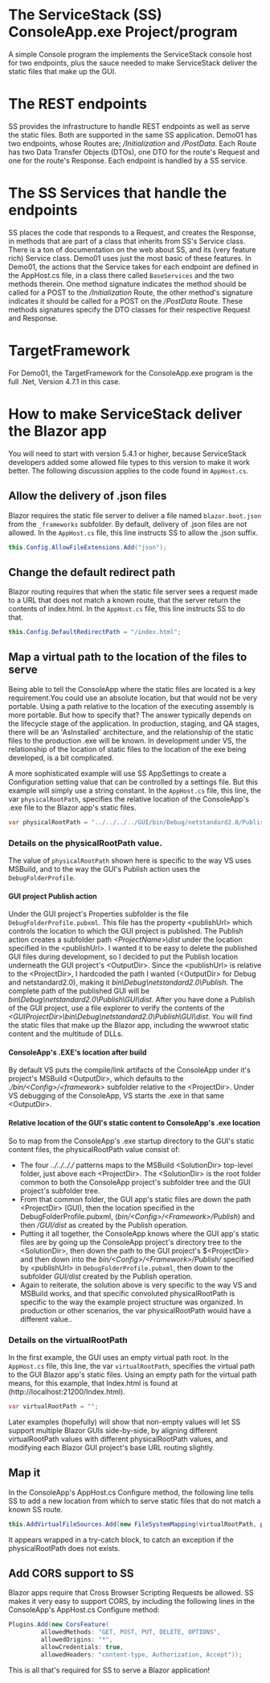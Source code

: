 # The ServiceStack (SS) ConsoleApp.exe Project/program
A simple Console program the implements the ServiceStack console host for two endpoints, plus the sauce needed to make ServiceStack deliver the static files that make up the GUI.

# The REST endpoints
SS provides the infrastructure to handle REST endpoints as well as serve the static files. Both are supported in the same SS application. Demo01 has two endpoints, whose Routes are; */Initialization* and */PostData*. Each Route has two Data Transfer Objects (DTOs), one DTO for the route's Request and one for the route's Response. Each endpoint is handled by a SS service. 
# The SS Services that handle the endpoints
SS places the code that responds to a Request, and creates the Response, in methods that are part of a class that inherits from SS's Service class. There is a ton of documentation on the web about SS, and its (very feature rich) Service class. Demo01 uses just the most basic of these features. In Demo01, the actions that the Service takes for each endpoint are defined in the AppHost.cs file, in a class there called `BaseServices` and the two methods  therein. One method signature indicates the method should be called for a POST to the */Initialization* Route, the other method's signature indicates it should be called for a POST on the */PostData* Route. These methods signatures specify the DTO classes for their respective Request and Response. 
# TargetFramework
For Demo01, the TargetFramework for the ConsoleApp.exe program is the full .Net, Version 4.7.1 in this case.

# How to make ServiceStack deliver the Blazor app
You will need to start with version  5.4.1 or higher, because ServiceStack developers added some allowed file types to this version to make it work better. The following discussion applies to the code found in `AppHost.cs`.

## Allow the delivery of .json files
Blazor requires the static file server to deliver a file named `blazor.boot.json` from the `_frameworks` subfolder. By default, delivery of .json files are not allowed. In the `AppHost.cs` file, this line instructs SS to allow the .json suffix.
```C#
this.Config.AllowFileExtensions.Add("json");
```
## Change the default redirect path
Blazor routing requires that when the static file server sees a request made to a URL that does not match a known route, that the server return the contents of index.html. In the `AppHost.cs` file, this line instructs SS to do that.
```C#
this.Config.DefaultRedirectPath = "/index.html";
```
## Map a virtual path to the location of the files to serve
Being able to tell the ConsoleApp where the static files are located is a key requirement.You could use an absolute location, but that would not be very portable. Using a path relative to the location of the executing assembly is more portable. But how to specify that? The answer typically depends on the lifecycle stage of the application. In production, staging, and QA stages, there will be an 'AsInstalled' architecture, and the relationship of the static files to the production .exe will be known. In development under VS, the relationship of the location of static files to the location of the exe being developed, is a bit complicated.

A more sophisticated example will use SS AppSettings to create a Configuration setting value that can be controlled by a settings file. But this example will simply use a string constant. In the `AppHost.cs` file, this line, the var `physicalRootPath`, specifies the relative location of the ConsoleApp's .exe file to the Blazor app's static files.
```C#
var physicalRootPath = "../../../../GUI/bin/Debug/netstandard2.0/Publish/GUI/dist";
```
### Details on the physicalRootPath value.
The value of `physicalRootPath` shown here is specific to the way VS uses MSBuild, and to the way the GUI's Publish action uses the `DebugFolderProfile`. 
#### GUI project Publish action
Under the GUI project's Properties subfolder is the file `DebugFolderProfile.pubxml`. This file has the property \<publishUrl> which controls the location to which the GUI project is published. The Publish action creates a subfolder path *\<ProjectName>\dist* under the location specified in the \<publishUrl>. I wanted it to be easy to delete the published GUI files during development, so I decided to put the Publish location underneath the GUI project's \<OutputDir>. Since the \<publishUrl> is relative to the \<ProjectDir>, I hardcoded the path I wanted (\<OutputDir> for Debug and netstandard2.0), making it *bin\Debug\netstandard2.0\Publish*. The complete path of the published GUI will be *bin\Debug\netstandard2.0\Publish\GUI\dist*. After you have done a Publish of the GUI project, use a file explorer to verify the contents of the *\<GUIProjectDir>\bin\Debug\netstandard2.0\Publish\GUI\dist*. You will find the static files that make up the Blazor app, including the wwwroot static content and the multitude of DLLs.
#### ConsoleApp's .EXE's location after build
By default VS puts the compile/link artifacts of the ConsoleApp under it's project's MSBuild \<OutputDir>, which defaults to the *./bin/\<Config>/\<framework>* subfolder relative to the \<ProjectDir>.
Under VS debugging of the ConsoleApp, VS starts the .exe in that same \<OutputDir>.
#### Relative location of the GUI's static content to ConsoleApp's .exe location
So to map from the ConsoleApp's .exe startup directory to the GUI's static content files, the physicalRootPath value consist of:
* The four *../../.././* patterns maps to the MSBuild \<SolutionDir> top-level folder, just above each \<ProjectDir>. The \<SolutionDir> is the root folder common to both the ConsoleApp project's subfolder tree and the GUI project's subfolder tree.
* From that common folder, the GUI app's static files are down the path \<ProjectDir> (GUI), then the location specified in the DebugFolderProfile.pubxml, (*bin/\<Config>/\<Framework>/Publish*) and then */GUI/dist* as created by the Publish operation.
* Putting it all together, the ConsoleApp knows where the GUI app's static files are by going up the ConsoleApp project's directory tree to the \<SolutionDir>, then down the path to the GUI project's $\<ProjectDir> and then down into the *bin/\<Config>/\<Framework>/Publish/* specified by \<publishUrl> in `DebugFolderProfile.pubxml`, then down to the subfolder *GUI/dist* created by the Publish operation.
* Again to reiterate, the solution above is very specific to the way VS and MSBuild works, and that specific convoluted physicalRootPath is specific to the way the example project structure was organized. In production or other scenarios, the var physicalRootPath would have a different value..
  
### Details on the virtualRootPath
In the first example, the GUI uses an empty virtual path root. In the `AppHost.cs` file, this line, the var `virtualRootPath`, specifies the virtual path to the GUI Blazor app's static files. Using an empty path for the virtual path means, for this example, that Index.html is found at (http://localhost:21200/Index.html).
```C#
var virtualRootPath = "";
``` 
Later examples (hopefully) will show that non-empty values will let SS support multiple Blazor GUIs side-by-side, by aligning different virtualRootPath values with different physicalRootPath values, and modifying each Blazor GUI project's base URL routing slightly.

## Map it
In the ConsoleApp's AppHost.cs Configure method, the following line tells SS to add a new location from which to serve static files that do not match a known SS route.
```C#
this.AddVirtualFileSources.Add(new FileSystemMapping(virtualRootPath, physicalRootPath));
```
It appears wrapped in a try-catch block, to catch an exception if the physicalRootPath does not exists.

## Add CORS support to SS
Blazor apps require that Cross Browser Scripting Requests be allowed. SS makes it very easy to support CORS, by including the following lines in the ConsoleApp's AppHost.cs Configure method:
```C#
Plugins.Add(new CorsFeature(
         allowedMethods: "GET, POST, PUT, DELETE, OPTIONS",
         allowedOrigins: "*",
         allowCredentials: true,
         allowedHeaders: "content-type, Authorization, Accept"));
```
This is all that's required for SS to serve a Blazor application!

